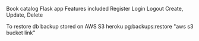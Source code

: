 Book catalog Flask app
Features included
  Register
  Login
  Logout
  Create, Update, Delete

To restore db backup stored on AWS S3
  heroku pg:backups:restore "aws s3 bucket link" <heroku db name>
  
